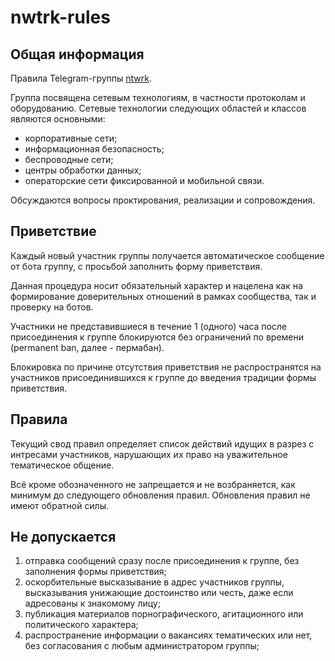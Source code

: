 # nwtrk-rules

## Общая информация

Правила Telegram-группы [ntwrk](https://t.me/ntwrk).

Группа посвящена сетевым технологиям, в частности протоколам и оборудованию.
Сетевые технологии следующих областей и классов являются основными:

* корпоративные сети;
* информационная безопасность;
* беспроводные сети;
* центры обработки данных;
* операторские сети фиксированной и мобильной связи.

Обсуждаются вопросы проктирования, реализации и сопровождения.

## Приветствие

Каждый новый участник группы получается автоматическое сообщение от бота группу, с просьбой заполнить форму приветствия.

Данная процедура носит обязательный характер и нацелена как на формирование доверительных отношений в рамках сообщества, так и проверку на ботов.

Участники не представившиеся в течение 1 (одного) часа после присоединения к группе блокируются без ограничений по времени (permanent ban, далее - пермабан).

Блокировка по причине отсутствия приветствия не распространятся на участников присоединившихся к группе до введения традиции формы приветствия.

## Правила

Текущий свод правил определяет список действий идущих в разрез с интресами участников, нарушающих их право на уважительное тематическое общение.

Всё кроме обозначенного не запрещается и не возбраняется, как минимум до следующего обновления правил. Обновления правил не имеют обратной силы.

## Не допускается

1. отправка сообщений сразу после присоединения к группе, без заполнения формы приветствия;
1. оскорбительные высказывание в адрес участников группы, высказывания унижающие достоинство или честь, даже если адресованы к знакомому лицу;
1. публикация материалов порнографического, агитационного или политического характера;
1. распространение информации о вакансиях тематических или нет, без согласования с любым администратором группы;